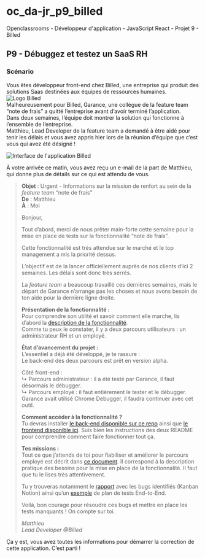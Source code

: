 # oc_da-jr_p9_billed  
Openclassrooms - Développeur d'application - JavaScript React - Projet 9 - Billed

## P9 - Débuggez et testez un SaaS RH
### Scénario
Vous êtes développeur front-end chez Billed, une entreprise qui produit des solutions Saas destinées aux équipes de ressources humaines.  
![Logo Billed](https://user.oc-static.com/upload/2024/02/20/17084631237603_Capture%20d%E2%80%99e%CC%81cran%202024-02-20%20a%CC%80%2022.05.05.png)   
Malheureusement pour Billed, Garance, une collègue de la feature team “note de frais” a quitté l’entreprise avant d’avoir terminé l’application.  
Dans deux semaines, l’équipe doit montrer la solution qui fonctionne à l’ensemble de l’entreprise.  
Matthieu, Lead Developer de la feature team a demandé à être aidé pour tenir les délais et vous avez appris hier lors de la réunion d’équipe que c’est vous qui avez été désigné !   

![Interface de l'application Billed](https://user.oc-static.com/upload/2020/08/14/15973967670682_image1.png)

À votre arrivée ce matin, vous avez reçu un e-mail de la part de Matthieu, qui donne plus de détails sur ce qui est attendu de vous.

> **Objet** : Urgent - Informations sur la mission de renfort au sein de la _feature team_ “note de frais”  
> **De** : Matthieu  
> **À** : Moi  
> 
> Bonjour,
> 
> Tout d’abord, merci de nous prêter main-forte cette semaine pour la mise en place de tests sur la fonctionnalité “note de frais”.
> 
> Cette fonctionnalité est très attendue sur le marché et le top management a mis la priorité dessus.
> 
> L’objectif est de la lancer officiellement auprès de nos clients d’ici 2 semaines. Les délais sont donc très serrés.
> 
> La _feature team_ a beaucoup travaillé ces dernières semaines, mais le départ de Garance n’arrange pas les choses et nous avons besoin de ton aide pour la dernière ligne droite.
> 
> __Présentation de la fonctionnalité :__  
> Pour comprendre son utilité et savoir comment elle marche, lis d’abord la [description de la fonctionnalité](https://s3.eu-west-1.amazonaws.com/course.oc-static.com/projects/DA+JSR_P9/Billed+-+Description+des+fonctionnalite%CC%81s.pdf).  
> Comme tu peux le constater, il y a deux parcours utilisateurs : un administrateur RH et un employé.   
> 
> __État d’avancement du projet :__  
> L’essentiel a déjà été développé, je te rassure :  
> Le back-end des deux parcours est prêt en version alpha.   
>
> Côté front-end :  
> ↳ Parcours administrateur : il a été testé par Garance, il faut désormais le débugger.  
> ↳ Parcours employé : il faut entièrement le tester et le débugger.  
> Garance avait utilisé Chrome Debugger, il faudra continuer avec cet outil.
>
> __Comment accéder à la fonctionnalité ?__  
> Tu devras installer [le back-end disponible sur ce repo](https://github.com/OpenClassrooms-Student-Center/Billed-app-FR-back) ainsi que [le frontend disponible ici](https://github.com/OpenClassrooms-Student-Center/Billed-app-FR-Front). Suis bien les instructions des deux README pour comprendre comment faire fonctionner tout ça.     
> 
> __Tes missions :__  
> Tout ce que j’attends de toi pour fiabiliser et améliorer le parcours employé est décrit dans [ce document](https://course.oc-static.com/projects/DA+JSR_P9/Billed+-+Description+pratique+des+besoins+-.pdf). Il correspond à la description pratique des besoins pour la mise en place de la fonctionnalité. Il faut que tu le lises très attentivement. 
>
> Tu y trouveras notamment le [rapport](https://www.notion.so/openclassrooms/a7a612fc166747e78d95aa38106a55ec?v=2a8d3553379c4366b6f66490ab8f0b90) avec les bugs identifiés (Kanban Notion) ainsi qu’un [exemple](https://course.oc-static.com/projects/DA+JSR_P9/Billed+-+E2E+parcours+administrateur.docx) de plan de tests End-to-End.   
>
> Voilà, bon courage pour résoudre ces bugs et mettre en place les tests manquants ! On compte sur toi.  
> 
> _Matthieu_  
> _Lead Developer @Billed_


Ça y est, vous avez toutes les informations pour démarrer la correction de cette application. C’est parti !